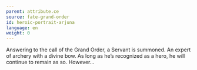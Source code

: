 ```yaml
---
parent: attribute.ce
source: fate-grand-order
id: heroic-portrait-arjuna
language: en
weight: 0
---
```


Answering to the call of the Grand Order, a Servant is summoned.
An expert of archery with a divine bow.
As long as he’s recognized as a hero, he will continue to remain as so.
However…
